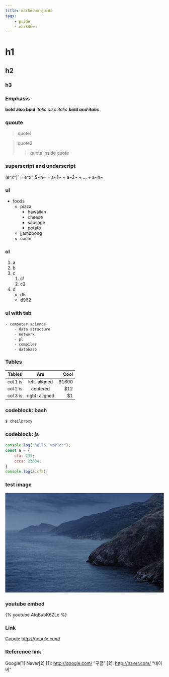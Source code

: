 ```yaml
---
title: markdown-guide
tags:
    - guide
    - markdown
---
```


# h1
## h2
### h3

### Emphasis
**bold**
__also bold__
*italic*
_also italic_
*__bold and italic__*

### quoute
>quote1

>quote2
>>quote inside quote

### superscript and underscript
(e^x^)' = e^x^
S~n~ = a~1~ + a~2~ + ... + a~n~


### ul
- foods
    - pizza
        - hawaiian
        - cheese
        - sausage
        - potato
    - jjambbong
    - sushi

### ol
1. a
2. b
3. c
    1. c1
    2. c2
4. d
    - d5
    - d962

### ul with tab
    - computer science
        - data structure
        - network
        - pl
        - compiler
        - database

### Tables
| Tables   |      Are      |  Cool |
|----------|:-------------:|------:|
| col 1 is |  left-aligned | $1600 |
| col 2 is |    centered   |   $12 |
| col 3 is | right-aligned |    $1 |

### codeblock: bash
``` bash bash
$ cheilproxy
```

### codeblock: js
``` js
console.log("hello, world!");
const a = {
    cfa: 235;
    cccs: 23634;
}
console.log(a.cfa);
```

### test image
![](/images/testimg.png)

### youtube embed
{% youtube AIqBubK6ZLc %}

### Link
[Google](http://www.google.co.kr "구글")
<http://google.com/>

### Reference link
Google[1]
Naver[2]
[1]: http://google.com/ “구글”
[2]: http://naver.com/ “네이버”